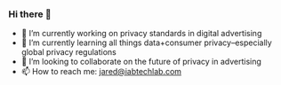 ### Hi there 👋

- 🔭 I’m currently working on privacy standards in digital advertising
- 🌱 I’m currently learning all things data+consumer privacy–especially global privacy regulations
- 👯 I’m looking to collaborate on the future of privacy in advertising
- 📫 How to reach me: jared@iabtechlab.com

###
